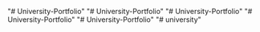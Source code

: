 "# University-Portfolio" 
"# University-Portfolio" 
"# University-Portfolio" 
"# University-Portfolio" 
"# University-Portfolio" 
"# university" 
